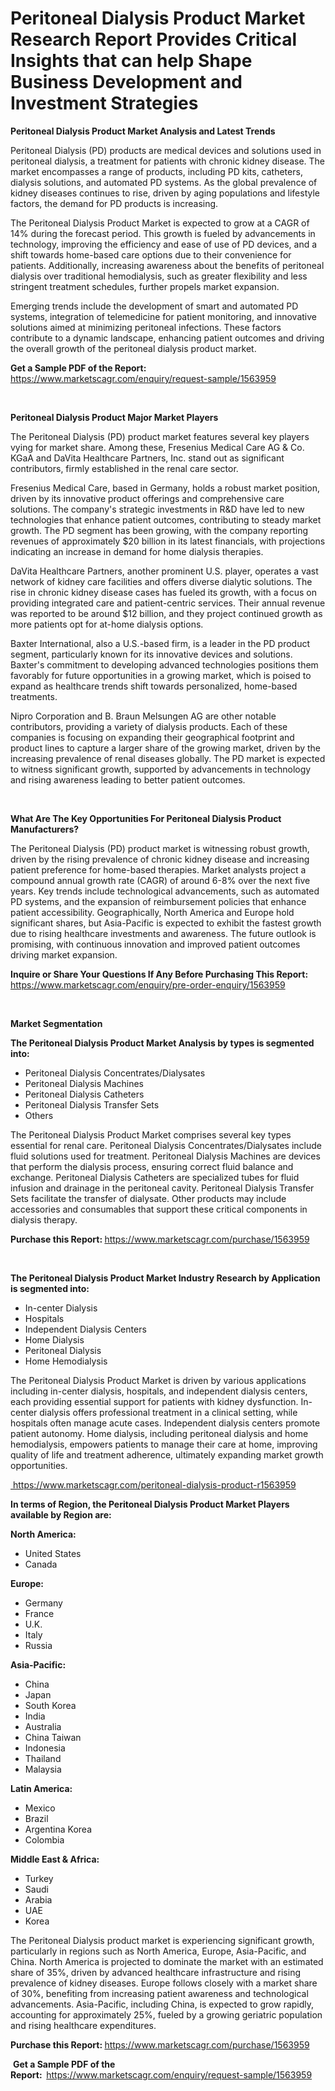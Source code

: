 <p><h1>Peritoneal Dialysis Product Market Research Report Provides Critical Insights that can help Shape Business Development and Investment Strategies</h1></p><p><strong>Peritoneal Dialysis Product Market Analysis and Latest Trends</strong></p>
<p><p>Peritoneal Dialysis (PD) products are medical devices and solutions used in peritoneal dialysis, a treatment for patients with chronic kidney disease. The market encompasses a range of products, including PD kits, catheters, dialysis solutions, and automated PD systems. As the global prevalence of kidney diseases continues to rise, driven by aging populations and lifestyle factors, the demand for PD products is increasing.</p><p>The Peritoneal Dialysis Product Market is expected to grow at a CAGR of 14% during the forecast period. This growth is fueled by advancements in technology, improving the efficiency and ease of use of PD devices, and a shift towards home-based care options due to their convenience for patients. Additionally, increasing awareness about the benefits of peritoneal dialysis over traditional hemodialysis, such as greater flexibility and less stringent treatment schedules, further propels market expansion. </p><p>Emerging trends include the development of smart and automated PD systems, integration of telemedicine for patient monitoring, and innovative solutions aimed at minimizing peritoneal infections. These factors contribute to a dynamic landscape, enhancing patient outcomes and driving the overall growth of the peritoneal dialysis product market.</p></p>
<p><strong>Get a Sample PDF of the Report:&nbsp;</strong> <a href="https://www.marketscagr.com/enquiry/request-sample/1563959?utm_campaign=2461&utm_medium=2&utm_source=Github&utm_content=ia&utm_term=14042025&utm_id=peritoneal-dialysis-product">https://www.marketscagr.com/enquiry/request-sample/1563959</a></p>
<p>&nbsp;</p>
<p><strong>Peritoneal Dialysis Product Major Market Players</strong></p>
<p><p>The Peritoneal Dialysis (PD) product market features several key players vying for market share. Among these, Fresenius Medical Care AG & Co. KGaA and DaVita Healthcare Partners, Inc. stand out as significant contributors, firmly established in the renal care sector. </p><p>Fresenius Medical Care, based in Germany, holds a robust market position, driven by its innovative product offerings and comprehensive care solutions. The company's strategic investments in R&D have led to new technologies that enhance patient outcomes, contributing to steady market growth. The PD segment has been growing, with the company reporting revenues of approximately $20 billion in its latest financials, with projections indicating an increase in demand for home dialysis therapies.</p><p>DaVita Healthcare Partners, another prominent U.S. player, operates a vast network of kidney care facilities and offers diverse dialytic solutions. The rise in chronic kidney disease cases has fueled its growth, with a focus on providing integrated care and patient-centric services. Their annual revenue was reported to be around $12 billion, and they project continued growth as more patients opt for at-home dialysis options.</p><p>Baxter International, also a U.S.-based firm, is a leader in the PD product segment, particularly known for its innovative devices and solutions. Baxter's commitment to developing advanced technologies positions them favorably for future opportunities in a growing market, which is poised to expand as healthcare trends shift towards personalized, home-based treatments.</p><p>Nipro Corporation and B. Braun Melsungen AG are other notable contributors, providing a variety of dialysis products. Each of these companies is focusing on expanding their geographical footprint and product lines to capture a larger share of the growing market, driven by the increasing prevalence of renal diseases globally. The PD market is expected to witness significant growth, supported by advancements in technology and rising awareness leading to better patient outcomes.</p></p>
<p>&nbsp;</p>
<p><strong>What Are The Key Opportunities For Peritoneal Dialysis Product Manufacturers?</strong></p>
<p><p>The Peritoneal Dialysis (PD) product market is witnessing robust growth, driven by the rising prevalence of chronic kidney disease and increasing patient preference for home-based therapies. Market analysts project a compound annual growth rate (CAGR) of around 6-8% over the next five years. Key trends include technological advancements, such as automated PD systems, and the expansion of reimbursement policies that enhance patient accessibility. Geographically, North America and Europe hold significant shares, but Asia-Pacific is expected to exhibit the fastest growth due to rising healthcare investments and awareness. The future outlook is promising, with continuous innovation and improved patient outcomes driving market expansion.</p></p>
<p><strong>Inquire or Share Your Questions If Any Before Purchasing This Report:</strong> <a href="https://www.marketscagr.com/enquiry/pre-order-enquiry/1563959?utm_campaign=2461&utm_medium=2&utm_source=Github&utm_content=ia&utm_term=14042025&utm_id=peritoneal-dialysis-product">https://www.marketscagr.com/enquiry/pre-order-enquiry/1563959</a></p>
<p>&nbsp;</p>
<p><strong>Market Segmentation</strong></p>
<p><strong>The Peritoneal Dialysis Product Market Analysis by types is segmented into:</strong></p>
<p><ul><li>Peritoneal Dialysis Concentrates/Dialysates</li><li>Peritoneal Dialysis Machines</li><li>Peritoneal Dialysis Catheters</li><li>Peritoneal Dialysis Transfer Sets</li><li>Others</li></ul></p>
<p><p>The Peritoneal Dialysis Product Market comprises several key types essential for renal care. Peritoneal Dialysis Concentrates/Dialysates include fluid solutions used for treatment. Peritoneal Dialysis Machines are devices that perform the dialysis process, ensuring correct fluid balance and exchange. Peritoneal Dialysis Catheters are specialized tubes for fluid infusion and drainage in the peritoneal cavity. Peritoneal Dialysis Transfer Sets facilitate the transfer of dialysate. Other products may include accessories and consumables that support these critical components in dialysis therapy.</p></p>
<p><strong>Purchase this Report:&nbsp;</strong><a href="https://www.marketscagr.com/purchase/1563959?utm_campaign=2461&utm_medium=2&utm_source=Github&utm_content=ia&utm_term=14042025&utm_id=peritoneal-dialysis-product">https://www.marketscagr.com/purchase/1563959</a></p>
<p>&nbsp;</p>
<p><strong>The Peritoneal Dialysis Product Market Industry Research by Application is segmented into:</strong></p>
<p><ul><li>In-center Dialysis</li><li>Hospitals</li><li>Independent Dialysis Centers</li><li>Home Dialysis</li><li>Peritoneal Dialysis</li><li>Home Hemodialysis</li></ul></p>
<p><p>The Peritoneal Dialysis Product Market is driven by various applications including in-center dialysis, hospitals, and independent dialysis centers, each providing essential support for patients with kidney dysfunction. In-center dialysis offers professional treatment in a clinical setting, while hospitals often manage acute cases. Independent dialysis centers promote patient autonomy. Home dialysis, including peritoneal dialysis and home hemodialysis, empowers patients to manage their care at home, improving quality of life and treatment adherence, ultimately expanding market growth opportunities.</p></p>
<p><a href="https://www.marketscagr.com/peritoneal-dialysis-product-r1563959?utm_campaign=2461&utm_medium=2&utm_source=Github&utm_content=ia&utm_term=14042025&utm_id=peritoneal-dialysis-product">&nbsp;https://www.marketscagr.com/peritoneal-dialysis-product-r1563959</a></p>
<p><strong>In terms of Region, the Peritoneal Dialysis Product Market Players available by Region are:</strong></p>
<p>
    <p> <strong> North America: </strong>
        <ul>
            <li>United States</li>
            <li>Canada</li>
        </ul>
        </p> 
    <p> <strong> Europe: </strong>
        <ul>
            <li>Germany</li>
            <li>France</li>
            <li>U.K.</li>
            <li>Italy</li>
            <li>Russia</li>
        </ul>
        </p> 
    <p> <strong> Asia-Pacific: </strong>
        <ul>
            <li>China</li>
            <li>Japan</li>
            <li>South Korea</li>
            <li>India</li>
            <li>Australia</li>
            <li>China Taiwan</li>
            <li>Indonesia</li>
            <li>Thailand</li>
            <li>Malaysia</li>
        </ul>
        </p> 
    <p> <strong> Latin America: </strong>
        <ul>
            <li>Mexico</li>
            <li>Brazil</li>
            <li>Argentina Korea</li>
            <li>Colombia</li>
        </ul>
        </p> 
    <p> <strong> Middle East & Africa: </strong>
        <ul>
            <li>Turkey</li>
            <li>Saudi</li>
            <li>Arabia</li>
            <li>UAE</li>
            <li>Korea</li>
        </ul>
    </p>
    </p>
<p><p>The Peritoneal Dialysis product market is experiencing significant growth, particularly in regions such as North America, Europe, Asia-Pacific, and China. North America is projected to dominate the market with an estimated share of 35%, driven by advanced healthcare infrastructure and rising prevalence of kidney diseases. Europe follows closely with a market share of 30%, benefiting from increasing patient awareness and technological advancements. Asia-Pacific, including China, is expected to grow rapidly, accounting for approximately 25%, fueled by a growing geriatric population and rising healthcare expenditures.</p></p>
<p><strong>Purchase this Report: </strong><a href="https://www.marketscagr.com/purchase/1563959?utm_campaign=2461&utm_medium=2&utm_source=Github&utm_content=ia&utm_term=14042025&utm_id=peritoneal-dialysis-product">https://www.marketscagr.com/purchase/1563959</a></p>
<p>&nbsp;<strong>Get a Sample PDF of the Report:&nbsp;&nbsp;</strong><a href="https://www.marketscagr.com/enquiry/request-sample/1563959?utm_campaign=2461&utm_medium=2&utm_source=Github&utm_content=ia&utm_term=14042025&utm_id=peritoneal-dialysis-product">https://www.marketscagr.com/enquiry/request-sample/1563959</a></p>
<p><strong></strong></p>
<p><p></p><p></p><p></p></p>